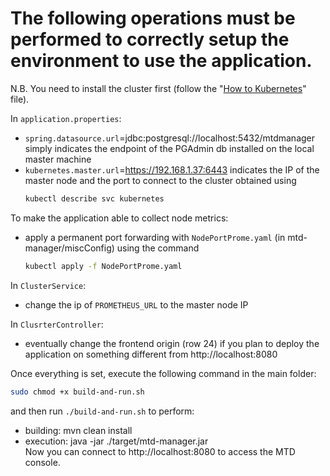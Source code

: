 # The following operations must be performed to correctly setup the environment to use the application. 
N.B. You need to install the cluster first (follow the "[How to Kubernetes](How_to_kubernetes.md)" file).

In `application.properties`:
  - `spring.datasource.url`=jdbc:postgresql://localhost:5432/mtdmanager simply indicates the endpoint of the PGAdmin db installed on the local master machine
  - `kubernetes.master.url`=https://192.168.1.37:6443 indicates the IP of the master node and the port to connect to the cluster obtained using
      ```sh
      kubectl describe svc kubernetes
      ```
      
To make the application able to collect node metrics:
  - apply a permanent port forwarding with `NodePortProme.yaml` (in mtd-manager/miscConfig) using the command
    ```sh
    kubectl apply -f NodePortProme.yaml
    ```
    
In `ClusterService`:
  - change the ip of `PROMETHEUS_URL` to the master node IP

In `ClusrterController`:
  - eventually change the frontend origin (row 24) if you plan to deploy the application on something different from http://localhost:8080

Once everything is set, execute the following command in the main folder:
```sh
sudo chmod +x build-and-run.sh
```
and then run `./build-and-run.sh` to perform:
  - building: mvn clean install
  - execution: java -jar ./target/mtd-manager.jar\
Now you can connect to http://localhost:8080 to access the MTD console.
